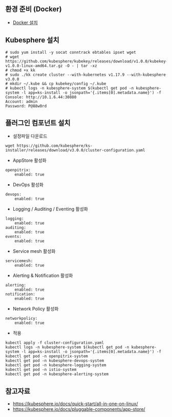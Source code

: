 
## 환경 준비 (Docker)
- [Docker 설치](./docker-compose.md)

## Kubesphere 설치
```
# sudo yum install -y socat conntrack ebtables ipset wget
# wget https://github.com/kubesphere/kubekey/releases/download/v1.0.0/kubekey-v1.0.0-linux-amd64.tar.gz -O - | tar -xz
# chmod +x kk
# sudo ./kk create cluster --with-kubernetes v1.17.9 --with-kubesphere v3.0.0
# mkdir ~/.kube && cp kubekey/config ~/.kube
# kubectl logs -n kubesphere-system $(kubectl get pod -n kubesphere-system -l app=ks-install -o jsonpath='{.items[0].metadata.name}') -f
Console: http://10.1.6.44:30880
Account: admin
Password: P@88w0rd
```

## 플러그인 컴포넌트 설치
- 설정파일 다운로드
```
wget https://github.com/kubesphere/ks-installer/releases/download/v3.0.0/cluster-configuration.yaml
```
- AppStore 활성화
```
openpitrix:
    enabled: true    
```
- DevOps 활성화
```
devops:
    enabled: true
```
- Logging / Auditing / Eventing 활성화
```
logging:
    enabled: true
auditing:
    enabled: true 
events:
    enabled: true     
```
- Service mesh 활성화
```
servicemesh:
    enabled: true 
```
- Alerting & Notification 활성화
```
alerting:
    enabled: true 
notification:
    enabled: true
```
- Network Policy 활성화
```
networkpolicy:
    enabled: true 
```
- 적용 
```
kubectl apply -f cluster-configuration.yaml    
kubectl logs -n kubesphere-system $(kubectl get pod -n kubesphere-system -l app=ks-install -o jsonpath='{.items[0].metadata.name}') -f
kubectl get pod -n openpitrix-system
kubectl get pod -n kubesphere-devops-system
kubectl get pod -n kubesphere-logging-system
kubectl get pod -n istio-system
kubectl get pod -n kubesphere-alerting-system
```

## 참고자료
- https://kubesphere.io/docs/quick-start/all-in-one-on-linux/
- https://kubesphere.io/docs/pluggable-components/app-store/
